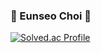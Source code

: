 ### 👋 Eunseo Choi 👋


[![Solved.ac Profile](http://mazassumnida.wtf/api/v2/generate_badge?boj=wine12345)](https://solved.ac/wine12345/)


<!--
**ceunnseo/ceunnseo** is a ✨ _special_ ✨ repository because its `README.md` (this file) appears on your GitHub profile.

Here are some ideas to get you started:

- 🔭 I’m currently working on ...
- 🌱 I’m currently learning ...
- 👯 I’m looking to collaborate on ...
- 🤔 I’m looking for help with ...
- 💬 Ask me about ...
- 📫 How to reach me: ...
- 😄 Pronouns: ...
- ⚡ Fun fact: ...
-->

